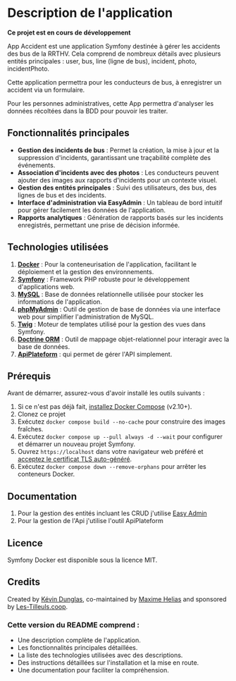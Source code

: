 # Description de l'application

__Ce projet est en cours de développement__

App Accident est une application Symfony destinée à gérer les accidents des bus de la RRTHV. Cela comprend de nombreux détails avec plusieurs entités principales : user, bus, line (ligne de bus), incident, photo, incidentPhoto.

Cette application permettra pour les conducteurs de bus, à enregistrer un accident via un formulaire.

Pour les personnes administratives, cette App permettra d'analyser les données récoltées dans la BDD pour pouvoir les traiter.

## Fonctionnalités principales

- **Gestion des incidents de bus** : Permet la création, la mise à jour et la suppression d'incidents, garantissant une traçabilité complète des événements.
- **Association d'incidents avec des photos** : Les conducteurs peuvent ajouter des images aux rapports d'incidents pour un contexte visuel.
- **Gestion des entités principales** : Suivi des utilisateurs, des bus, des lignes de bus et des incidents.
- **Interface d'administration via EasyAdmin** : Un tableau de bord intuitif pour gérer facilement les données de l'application.
- **Rapports analytiques** : Génération de rapports basés sur les incidents enregistrés, permettant une prise de décision informée.

## Technologies utilisées

1. **[Docker](https://www.docker.com/)** : Pour la conteneurisation de l'application, facilitant le déploiement et la gestion des environnements.
2. **[Symfony](https://symfony.com/)** : Framework PHP robuste pour le développement d'applications web.
3. **[MySQL](https://www.mysql.com/fr/)** : Base de données relationnelle utilisée pour stocker les informations de l'application.
4. **[phpMyAdmin](https://www.phpmyadmin.net/)** : Outil de gestion de base de données via une interface web pour simplifier l'administration de MySQL.
5. **[Twig](https://twig.symfony.com/)** : Moteur de templates utilisé pour la gestion des vues dans Symfony.
6. **[Doctrine ORM](https://www.doctrine-project.org/projects/doctrine-orm/en/latest/index.html)** : Outil de mappage objet-relationnel pour interagir avec la base de données.
7. **[ApiPlateform](https://api-platform.com/)** : qui permet de gérer l'API simplement. 

## Prérequis

Avant de démarrer, assurez-vous d'avoir installé les outils suivants :

1. Si ce n'est pas déjà fait, [installez Docker Compose](https://docs.docker.com/compose/install/) (v2.10+).
2. Clonez ce projet
3. Exécutez `docker compose build --no-cache` pour construire des images fraîches.
4. Exécutez `docker compose up --pull always -d --wait` pour configurer et démarrer un nouveau projet Symfony.
5. Ouvrez `https://localhost` dans votre navigateur web préféré et [acceptez le certificat TLS auto-généré](https://stackoverflow.com/a/15076602/1352334).
6. Exécutez `docker compose down --remove-orphans` pour arrêter les conteneurs Docker.

## Documentation

1. Pour la gestion des entités incluant les CRUD j'utilise [Easy Admin](docs/easyadmin.md)
2. Pour la gestion de l'Api j'utilise l'outil ApiPlateform

## Licence

Symfony Docker est disponible sous la licence MIT.

## Credits

Created by [Kévin Dunglas](https://dunglas.dev), co-maintained by [Maxime Helias](https://twitter.com/maxhelias) and sponsored by [Les-Tilleuls.coop](https://les-tilleuls.coop).


### Cette version du README comprend :

- Une description complète de l'application.
- Les fonctionnalités principales détaillées.
- La liste des technologies utilisées avec des descriptions.
- Des instructions détaillées sur l'installation et la mise en route.
- Une documentation pour faciliter la compréhension.









